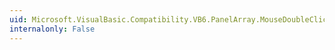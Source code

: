 ```yaml
---
uid: Microsoft.VisualBasic.Compatibility.VB6.PanelArray.MouseDoubleClick
internalonly: False
---
```

